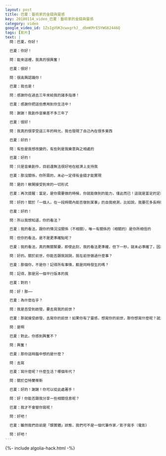```yaml
---
layout: post
title: 巴夏：藝術家的金錢與靈感
key: 20180114_video_巴夏：藝術家的金錢與靈感
category: video
google_video_id: 1ZsIgVUK3cwxgrhJ__dbmKMrE5YWG62446Q
tags: [影片]
text: |
  問：巴夏，你好！

  巴夏：你好！

  問：能來這裡，我真的很興奮！

  巴夏：很好！

  問：很高興認識你！

  巴夏：我也是！

  問：感謝你在過去三年來給我的諸多指導！

  巴夏：感謝你把這些應用到你生活中！

  問：謝謝！我創作音樂差不多三年了

  巴夏：很好！

  問：我真的很享受這三年的時光，我也發現了自己內在很多東西

  巴夏：好的！

  問：有些是我想改變的，有些則是我樂意與之相處的

  巴夏：好的！

  問：只是音樂創作，目前還無法很好地在經濟上支持我

  巴夏：那沒關係，你所需的，未必一定得有金錢才能實現

  問：是的！敞開接受到來的一切形式

  巴夏：再次提醒：富足，是你需要做的時候，你就能做到的能力，僅此而已！這就是富足的定義！

  問：好的！關於「一個人，在一段時間內能否做到某事」的自我檢測，比如說，我要花多長時間，才能成為我想成為的人，我想，現在的我，最少需要六個月

  巴夏：好的！

  問：所以我想知道，你的看法？

  巴夏：我的看法，跟你的情況沒關係（不相關），唯一有關係的（相關的）是你所相信的

  問：但你的看法，是不是更準確點呢？

  巴夏：我的看法，真的無關緊要，即使此刻，我的看法更準確，但下一秒，就未必準確了，因為我的看法的準確性，取決於你是否不斷選擇相同的想法，可能到了明天，你的想法就變了

  問：好的。關於前世，你能否跟我說說，我在前世做過什麼事？

  巴夏：那個你，不是你！記得所有事情，都是同時發生的嗎？

  問：記得，那是另一個平行版本的我

  巴夏：對的！

  問：好！那⋯⋯

  巴夏：為什麼在乎？

  問：我是否受到啟發，要去寫我的前世？

  巴夏：那就接受啟發，去寫你的前世！如果你有了靈感，想寫你的前世，那你想寫什麼呢？就是你有了寫前世的靈感後，你頭一個想寫的是什麼？寫作，就是這麼做的！不是說，要先知道我的前世後，我才可能有寫作的靈感，是有了靈感後，你需要的信息就會「湧入你的腦袋」，明白嗎？你是否真的受到啟發，要去寫書呢？

  問：是啊

  巴夏：對此，你感到興奮不？

  問：興奮！

  巴夏：那你這時腦中想的是什麼？

  問：去寫

  巴夏：寫什麼呢？什麼生活？哪個年代？

  問：關於亞特蘭蒂斯

  巴夏：好的！謝謝！你可以從此處著手！

  問：好！你能否跟我分享一些相關信息呢？

  巴夏：我才不會替你寫呢！

  問：好吧！

  巴夏：雖然我們目前是「類實體」狀態，我們可不是一個代筆作家／影子寫手（電影）

  問：好吧！
---
```


{%- include algolia-hack.html -%}
